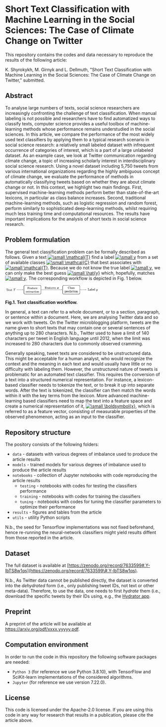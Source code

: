 # Short Text Classification with Machine Learning in the Social Sciences: The Case of Climate Change on Twitter
This repository contains the codes and data necessary to reproduce the results of the following article:

K. Shyrokykh, M. Girnyk and L. Dellmuth, "Short Text Classification with Machine Learning in the Social Sciences: The Case of Climate Change on Twitter," submitted.

## Abstract
To analyse large numbers of texts, social science researchers are increasingly confronting the challenge of text classification. 
When manual labeling is not possible and researchers have to find automatized ways to classify texts, computer science provides a useful toolbox 
of machine-learning methods whose performance remains understudied in the social sciences. In this article, we compare the performance of the most 
widely used text classifiers by applying them to a typical research scenario in social science research: a relatively small labeled dataset with 
infrequent occurrence of categories of interest, which is a part of a large unlabeled dataset. As an example case, we look at Twitter communication 
regarding climate change, a topic of increasing scholarly interest in interdisciplinary social science research. Using a novel dataset including 
5,750 tweets from various international organizations regarding the highly ambiguous concept of climate change, we evaluate the performance of 
methods in automatically classifying tweets based on whether they are about climate change or not. In this context, we highlight two main findings. 
First, supervised machine-learning methods perform better than state-of-the-art lexicons, in particular as class balance increases. Second, traditional 
machine-learning methods, such as logistic regression and random forest, perform similarly to sophisticated deep-learning methods, whilst requiring much 
less training time and computational resources. The results have important implications for the analysis of short texts in social science research.

## Problem formulation
The general text classification problem can be formally described as follows. Given a text 
<a href="https://www.codecogs.com/eqnedit.php?latex=\dpi{100}&space;\small&space;\mathcal{T}" target="_blank"><img src="https://latex.codecogs.com/svg.latex?\dpi{100}&space;\small&space;\mathcal{T}" title="\small \mathcal{T}" /></a> 
find a label 
<a href="https://www.codecogs.com/eqnedit.php?latex=\dpi{100}&space;\small&space;y" target="_blank"><img src="https://latex.codecogs.com/svg.latex?\dpi{100}&space;\small&space;y" title="\small y" /></a> 
from a set of available 
classes 
<a href="https://www.codecogs.com/eqnedit.php?latex=\dpi{100}&space;\small&space;\mathcal{C}" target="_blank"><img src="https://latex.codecogs.com/svg.latex?\dpi{100}&space;\small&space;\mathcal{C}" title="\small \mathcal{C}" /></a> 
that best associates with 
<a href="https://www.codecogs.com/eqnedit.php?latex=\dpi{100}&space;\small&space;\mathcal{T}" target="_blank"><img src="https://latex.codecogs.com/svg.latex?\dpi{100}&space;\small&space;\mathcal{T}" title="\small \mathcal{T}" /></a>. 
Because we do not know the true label 
<a href="https://www.codecogs.com/eqnedit.php?latex=\dpi{100}&space;\small&space;y" target="_blank"><img src="https://latex.codecogs.com/svg.latex?\dpi{100}&space;\small&space;y" title="\small y" /></a>, 
we can only make the best guess 
<a href="https://www.codecogs.com/eqnedit.php?latex=\dpi{100}&space;\small&space;\hat{y}" target="_blank"><img src="https://latex.codecogs.com/svg.latex?\dpi{100}&space;\small&space;\hat{y}" title="\small \hat{y}" /></a>
which, hopefully, matches 
<a href="https://www.codecogs.com/eqnedit.php?latex=\dpi{100}&space;\small&space;y" target="_blank"><img src="https://latex.codecogs.com/svg.latex?\dpi{100}&space;\small&space;y" title="\small y" /></a>. 
The corresponding workflow is depicted in Fig. 1 below.

<img src=SI1_Fig.png  width="60%" height="30%">

 **Fig.1. Text classification workflow.**

In general, a text can refer to a whole document, or to a section, paragraph, or sentence within a document. Here, we are analysing 
Twitter data and so we work with tweets. On the Twitter microblogging platform, tweets are the name given to short texts that may contain one or 
several sentences of anything up to 280 characters. N.b., Twitter used to have a limit of 140 characters per tweet in English language until 2012, 
when the limit was increased to 280 characters due to commonly observed cramming. 

Generally speaking, tweet texts are considered to be unstructured data. This might be acceptable for a human analyst, who would recognize the context and the meaning 
in each text and would usually have little or no difficulty with labeling them. However, the unstructured nature of tweets is problematic for 
an automated text classifier. This requires the conversion of a text into a structured numerical representation. For instance, a lexicon-based classifier 
needs to tokenize  the text, or to break it up into separate words. After the text is tokenized, the classifier can then match the words within it 
with the key terms from the lexicon. More advanced machine-learning based classifiers need to map the text into a feature space and create a numerical 
representation of it, 
<a href="https://www.codecogs.com/eqnedit.php?latex=\dpi{100}&space;\small&space;\boldsymbol{x}" target="_blank"><img src="https://latex.codecogs.com/svg.latex?\dpi{100}&space;\small&space;\boldsymbol{x}" title="\small \boldsymbol{x}" /></a>, 
which is referred to as a feature vector, consisting of measurable properties of the observed phenomenon, acting as an input  to the classifier.

## Repository structure
The pository consists of the following folders:
- `data` - datasets with various degrees of imbalance used to produce the article results
- `models` - trained models for various degrees of imbalance used to produce the article results
- `notebooks` - collection of Jupyter notebooks with code reproducing the article results
  * `testing` - notebooks with codes for testing the classifiers performance
  * `training` - notebooks with codes for training the classifiers
  * `tuning` - notebooks with codes for tuning the classifier parameters to optimize their performance
- `results` - figures and tables from the article
- `utils` - utility Python scripts

N.b., the seed for Tensorflow implementations was not fixed beforehand, hence re-running the neural-network classifiers might yield results diffent from those reported in the article.

## Dataset
The full dataset is available at [https://zenodo.org/record/7633599#.Y-lbTS8w1qs](https://zenodo.org/record/7633599\#.Y-lbTS8w1qs).

N.b., As Twitter data cannot be published directly, the dataset is converted into the <em>dehydrated</em> form (i.e., only publishing tweet IDs, 
not text or other meta-data). Therefore, to use the data, one needs to first <em>hydrate</em> them (i.e., download the specific tweets by their IDs 
using, e.g., the [Hydrator app](https://github.com/DocNow/hydrator/releases). 

## Preprint
A preprint of the article will be available at https://arxiv.org/pdf/xxxx.yyyyy.pdf.

## Computation environment
In order to run the code in this repository the following software packages are needed:
* `Python 3` (for reference we use Python 3.8.10), with TensorFlow and SciKit-learn implementations of the considered algorithms.
* `Jupyter` (for reference we use version 7.22.0).

## License
This code is licensed under the Apache-2.0 license. If you are using this code in any way for research that results in a publication, please cite the article above.
